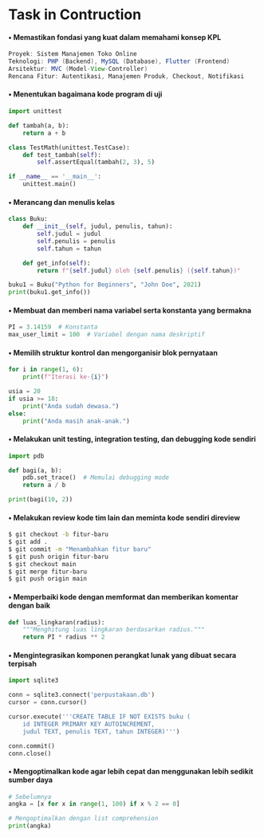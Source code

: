 # Task in Contruction
#### • Memastikan fondasi yang kuat dalam memahami konsep KPL
```java
Proyek: Sistem Manajemen Toko Online  
Teknologi: PHP (Backend), MySQL (Database), Flutter (Frontend)  
Arsitektur: MVC (Model-View-Controller)  
Rencana Fitur: Autentikasi, Manajemen Produk, Checkout, Notifikasi  
```
#### • Menentukan bagaimana kode program di uji
```python
import unittest

def tambah(a, b):
    return a + b

class TestMath(unittest.TestCase):
    def test_tambah(self):
        self.assertEqual(tambah(2, 3), 5)

if __name__ == '__main__':
    unittest.main()
```
#### • Merancang dan menulis kelas
```python
class Buku:
    def __init__(self, judul, penulis, tahun):
        self.judul = judul
        self.penulis = penulis
        self.tahun = tahun

    def get_info(self):
        return f"{self.judul} oleh {self.penulis} ({self.tahun})"

buku1 = Buku("Python for Beginners", "John Doe", 2021)
print(buku1.get_info())
```
#### • Membuat dan memberi nama variabel serta konstanta yang bermakna
```python
PI = 3.14159  # Konstanta
max_user_limit = 100  # Variabel dengan nama deskriptif
```
#### • Memilih struktur kontrol dan mengorganisir blok pernyataan
```python
for i in range(1, 6):
    print(f"Iterasi ke-{i}")

usia = 20
if usia >= 18:
    print("Anda sudah dewasa.")
else:
    print("Anda masih anak-anak.")
```
#### • Melakukan unit testing, integration testing, dan debugging kode sendiri
```python
import pdb

def bagi(a, b):
    pdb.set_trace()  # Memulai debugging mode
    return a / b

print(bagi(10, 2))
```
#### • Melakukan review kode tim lain dan meminta kode sendiri direview
```bash
$ git checkout -b fitur-baru
$ git add .
$ git commit -m "Menambahkan fitur baru"
$ git push origin fitur-baru
$ git checkout main
$ git merge fitur-baru
$ git push origin main
```
#### • Memperbaiki kode dengan memformat dan memberikan komentar dengan baik
```python
def luas_lingkaran(radius):
    """Menghitung luas lingkaran berdasarkan radius."""
    return PI * radius ** 2
```
#### • Mengintegrasikan komponen perangkat lunak yang dibuat secara terpisah
```python
import sqlite3

conn = sqlite3.connect('perpustakaan.db')
cursor = conn.cursor()

cursor.execute('''CREATE TABLE IF NOT EXISTS buku (
    id INTEGER PRIMARY KEY AUTOINCREMENT,
    judul TEXT, penulis TEXT, tahun INTEGER)''')

conn.commit()
conn.close()
```
#### • Mengoptimalkan kode agar lebih cepat dan menggunakan lebih sedikit sumber daya
```python
# Sebelumnya
angka = [x for x in range(1, 100) if x % 2 == 0]

# Mengoptimalkan dengan list comprehension
print(angka)
```
